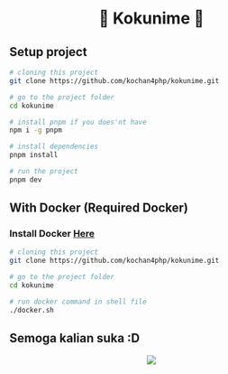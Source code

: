 <h1 align="center">🌟 Kokunime 🌟</h1>

## Setup project

```bash
# cloning this project
git clone https://github.com/kochan4php/kokunime.git

# go to the project folder
cd kokunime

# install pnpm if you does'nt have
npm i -g pnpm

# install dependencies
pnpm install

# run the project
pnpm dev
```

## With Docker (Required Docker)

<h3>
    <span>Install Docker </span>
    <a href="https://www.docker.com/">Here</a>
</h3>

```bash
# cloning this project
git clone https://github.com/kochan4php/kokunime.git

# go to the project folder
cd kokunime

# run docker command in shell file
./docker.sh
```

## Semoga kalian suka :D

<p align="center">
  <img src="https://user-images.githubusercontent.com/69864986/175756033-76a7460c-f1d3-4890-9e82-7e372fa7c90f.gif" />
</p>
